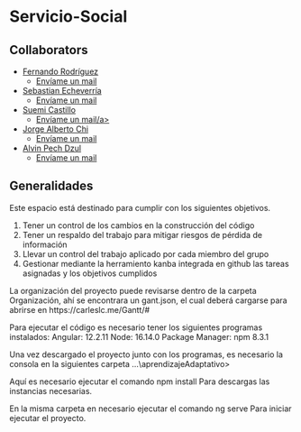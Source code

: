 # Servicio-Social
<h2>Collaborators</h2>
<ul>
  <li>
    <a href="#">Fernando Rodríguez</a>
    <ul><li>
      <a href="mailto:a12216291@alumnos.uady.mx?subject=Servicio Social ">Envíame un mail</a>
    </li></ul>
  </li>
  <li>
    <a href="#">Sebastian Echeverría</a>
    <ul><li>
      <a href="mailto:sebastian15971404@gmail.com?subject=Servicio Social ">Envíame un mail</a>
    </li></ul>
  </li>
  <li>
    <a href="#">Suemi Castillo</a>
    <ul><li>
      <a href="mailto:suemi.asahina@gmail.com?subject=Servicio Social ">Envíame un mail/a>
    </li></ul>
  </li>
  <li>
    <a href="#">Jorge Alberto Chi</a>
    <ul><li>
      <a href="mailto:jorch.aleon@gmail.com?subject=Servicio Social ">Envíame un mail</a>
    </li></ul>
  </li>
  <li>
    <a href="#">Alvin Pech Dzul</a>
    <ul><li>
      <a href="mailto:alvin.pech.00@gmail.com?subject=Servicio Social ">Envíame un mail</a>
    </li></ul>
  </li>

</ul>
<section>
  <article>
    <h2>Generalidades</h2>
    Este espacio está destinado para cumplir con los siguientes objetivos.
    <ol>
      <li>Tener un control de los cambios en la construcción del código </li>
      <li>Tener un respaldo del trabajo para mitigar riesgos de pérdida de información </li>
      <li>Llevar un control del trabajo aplicado por cada miembro del grupo</li>
      <li>Gestionar mediante la herramiento kanba integrada en github las tareas asignadas y los objetivos cumplidos</li>
    </ol>
  </article>  
  <article>
    La organización del proyecto puede revisarse dentro de la carpeta Organización, ahí se encontrara un gant.json, el cual deberá cargarse para abrirse en https://carleslc.me/Gantt/# 
  </article>
</section>

Para ejecutar el código es necesario tener los siguientes programas instalados:
Angular: 12.2.11
Node: 16.14.0
Package Manager: npm 8.3.1

Una vez descargado el proyecto junto con los programas, es necesario la consola en la siguientes carpeta  …\aprendizajeAdaptativo>

Aquí es necesario ejecutar el comando 
npm install
Para descargas las instancias necesarias.

En la misma carpeta en necesario ejecutar el comando
ng serve
Para iniciar ejecutar el proyecto.
